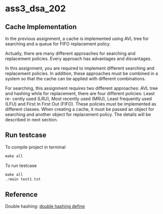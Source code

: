 # ass3_dsa_202

## Cache Implementation

In the previous assignment, a cache is implemented using AVL tree for searching and a queue for FIFO replacement policy.

Actually, there are many different approaches for searching and replacement policies. Every approach has advantages and disvantages.

In this assignment, you are required to implement different searching and replacement policies. In addition, these approaches must be combined in a system so that the cache can be applied with different combinations.

For searching, this assignment requires two different approaches: AVL tree and hashing while for replacement, there are four different policies: Least re-
cently used (LRU), Most recently used (MRU), Least frequently used (LFU) and First In First Out (FIFO). These policies must be implemented as different classes. When creating a cache, it must be passed an object for searching and another object for replacement policy. The details will be described in next section.

## Run testcase

To compile project in terminal

```C++
make all
```

To run testcase

```C++
make all
./main test1.txt
```

## Reference

Double hashing: [double hashing define](https://en.wikipedia.org/wiki/Double_hashing)
